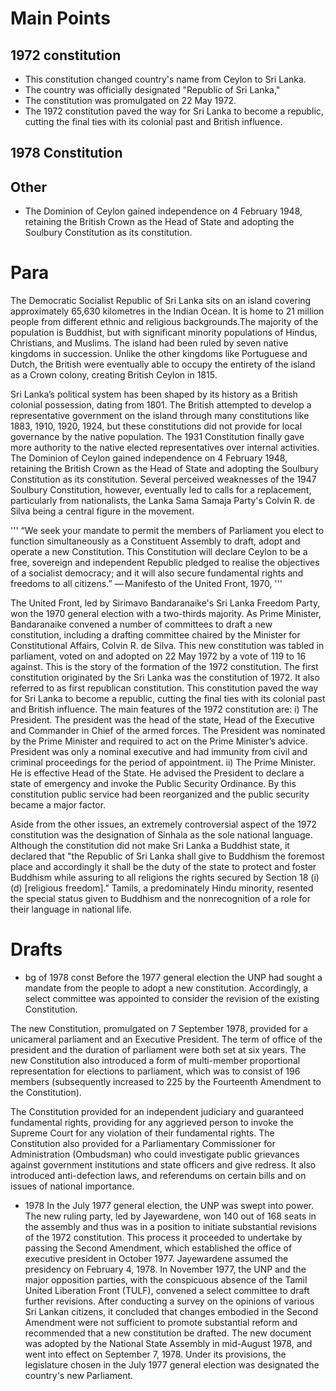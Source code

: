 # Main Points

## 1972 constitution
- This constitution changed country's name from Ceylon to Sri Lanka.
- The country was officially designated "Republic of Sri Lanka,"
- The constitution was promulgated on 22 May 1972.
- The 1972 constitution paved the way for Sri Lanka to become a republic, cutting the final ties with its colonial past and British influence.

## 1978 Constitution


## Other
- The Dominion of Ceylon gained independence on 4 February 1948, retaining the British Crown as the Head of State and adopting the Soulbury Constitution as its constitution.



# Para

The Democratic Socialist Republic of Sri Lanka sits on an island covering approximately 65,630 kilometres in the Indian Ocean. It is home to 21 million people from different ethnic and religious backgrounds.The majority of the population is Buddhist, but with significant minority populations of Hindus, Christians, and Muslims. The island had been ruled by seven native kingdoms in succession. Unlike the other kingdoms like Portuguese and Dutch, the British were eventually able to occupy the entirety of the island as a Crown colony, creating British Ceylon in 1815.

Sri Lanka’s political system has been shaped by its history as a British colonial possession, dating from 1801. The British attempted to develop a representative government on the island through many constitutions like 1883, 1910, 1920, 1924, but these constitutions did not provide for local governance by the native population. The 1931 Constitution finally gave more authority to the native elected representatives over internal activities. The Dominion of Ceylon gained independence on 4 February 1948, retaining the British Crown as the Head of State and adopting the Soulbury Constitution as its constitution. Several perceived weaknesses of the 1947 Soulbury Constitution, however, eventually led to calls for a replacement, particularly from nationalists, the Lanka Sama Samaja Party's Colvin R. de Silva being a central figure in the movement.

'''
“We seek your mandate to permit the members of Parliament you elect to function simultaneously as a Constituent Assembly to draft, adopt and operate a new Constitution. This Constitution will declare Ceylon to be a free, sovereign and independent Republic pledged to realise the objectives of a socialist democracy; and it will also secure fundamental rights and freedoms to all citizens.”
— Manifesto of the United Front, 1970,
'''

The United Front, led by Sirimavo Bandaranaike's Sri Lanka Freedom Party, won the 1970 general election with a two-thirds majority. As Prime Minister, Bandaranaike convened a number of committees to draft a new constitution, including a drafting committee chaired by the Minister for Constitutional Affairs, Colvin R. de Silva. This new constitution was tabled in parliament, voted on and adopted on 22 May 1972 by a vote of 119 to 16 against. This is the story of the formation of the 1972 constitution. The first constitution originated by the Sri Lanka was the constitution of 1972. It also referred to as first republican constitution. This constitution paved the way for Sri Lanka to become a republic, cutting the final ties with its colonial past and British influence. The main features of the 1972 constitution are: i) The President. The president was the head of the state, Head of the Executive and Commander in Chief of the armed forces. The President was nominated by the Prime Minister and required to act on the Prime Minister’s advice. President was only a nominal executive and had immunity from civil and criminal proceedings for the period of appointment. ii) The Prime Minister. He is effective Head of the State. He advised the President to declare a state of emergency and invoke the Public Security Ordinance. By this constitution public service had been reorganized and the public security became a major factor.

Aside from the other issues, an extremely controversial aspect of the 1972 constitution was the designation of Sinhala as the sole national language. Although the constitution did not make Sri Lanka a Buddhist state, it declared that "the Republic of Sri Lanka shall give to Buddhism the foremost place and accordingly it shall be the duty of the state to protect and foster Buddhism while assuring to all religions the rights secured by Section 18 (i)(d) [religious freedom]." Tamils, a predominately Hindu minority, resented the special status given to Buddhism and the nonrecognition of a role for their language in national life.









# Drafts
- bg of 1978 const
Before the 1977 general election the UNP had sought a mandate from the people to adopt a new constitution. Accordingly, a select committee was appointed to consider the revision of the existing Constitution.

The new Constitution, promulgated on 7 September 1978, provided for a unicameral parliament and an Executive President. The term of office of the president and the duration of parliament were both set at six years. The new Constitution also introduced a form of multi-member proportional representation for elections to parliament, which was to consist of 196 members (subsequently increased to 225 by the Fourteenth Amendment to the Constitution).

The Constitution provided for an independent judiciary and guaranteed fundamental rights, providing for any aggrieved person to invoke the Supreme Court for any violation of their fundamental rights. The Constitution also provided for a Parliamentary Commissioner for Administration (Ombudsman) who could investigate public grievances against government institutions and state officers and give redress. It also introduced anti-defection laws, and referendums on certain bills and on issues of national importance. 


- 1978
In the July 1977 general election, the UNP was swept into power. The new ruling party, led by Jayewardene, won 140 out of 168 seats in the assembly and thus was in a position to initiate substantial revisions of the 1972 constitution. This process it proceeded to undertake by passing the Second Amendment, which established the office of executive president in October 1977. Jayewardene assumed the presidency on February 4, 1978. In November 1977, the UNP and the major opposition parties, with the conspicuous absence of the Tamil United Liberation Front (TULF), convened a select committee to draft further revisions. After conducting a survey on the opinions of various Sri Lankan citizens, it concluded that changes embodied in the Second Amendment were not sufficient to promote substantial reform and recommended that a new constitution be drafted. The new document was adopted by the National State Assembly in mid-August 1978, and went into effect on September 7, 1978. Under its provisions, the legislature chosen in the July 1977 general election was designated the country's new Parliament.